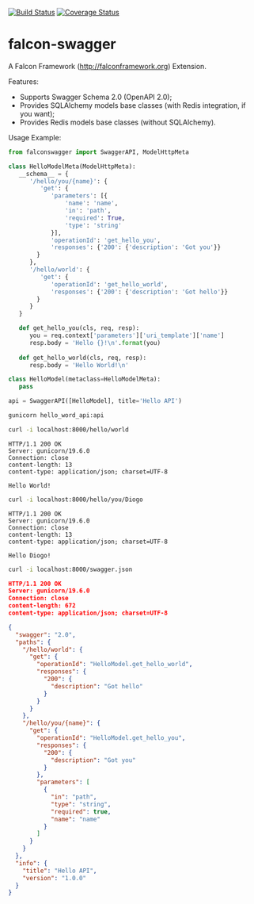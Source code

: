 [![Build Status](https://travis-ci.org/dutradda/falcon-swagger.svg?branch=master)](https://travis-ci.org/dutradda/falcon-swagger)
[![Coverage Status](https://coveralls.io/repos/github/dutradda/falcon-swagger/badge.svg?branch=master)](https://coveralls.io/github/dutradda/falcon-swagger?branch=master)

# falcon-swagger
A Falcon Framework (http://falconframework.org) Extension.

Features:
- Supports Swagger Schema 2.0 (OpenAPI 2.0);
- Provides SQLAlchemy models base classes (with Redis integration, if you want);
- Provides Redis models base classes (without SQLAlchemy).

Usage Example:

```python
from falconswagger import SwaggerAPI, ModelHttpMeta

class HelloModelMeta(ModelHttpMeta):
   __schema__ = {
      '/hello/you/{name}': {
         'get': {
            'parameters': [{
                'name': 'name',
                'in': 'path',
                'required': True,
                'type': 'string'
            }],
            'operationId': 'get_hello_you',
            'responses': {'200': {'description': 'Got you'}}
        }
      },
      '/hello/world': {
         'get': {
            'operationId': 'get_hello_world',
            'responses': {'200': {'description': 'Got hello'}}
        }
      }
   }

   def get_hello_you(cls, req, resp):
      you = req.context['parameters']['uri_template']['name']
      resp.body = 'Hello {}!\n'.format(you)
                  
   def get_hello_world(cls, req, resp):
      resp.body = 'Hello World!\n'

class HelloModel(metaclass=HelloModelMeta):
   pass

api = SwaggerAPI([HelloModel], title='Hello API')
```

```bash
gunicorn hello_word_api:api
```

```bash
curl -i localhost:8000/hello/world
```

```text
HTTP/1.1 200 OK
Server: gunicorn/19.6.0
Connection: close
content-length: 13
content-type: application/json; charset=UTF-8

Hello World!
```

```bash
curl -i localhost:8000/hello/you/Diogo
```

```text
HTTP/1.1 200 OK
Server: gunicorn/19.6.0
Connection: close
content-length: 13
content-type: application/json; charset=UTF-8

Hello Diogo!
```


```bash
curl -i localhost:8000/swagger.json
```

```json
HTTP/1.1 200 OK
Server: gunicorn/19.6.0
Connection: close
content-length: 672
content-type: application/json; charset=UTF-8

{
  "swagger": "2.0",
  "paths": {
    "/hello/world": {
      "get": {
        "operationId": "HelloModel.get_hello_world",
        "responses": {
          "200": {
            "description": "Got hello"
          }
        }
      }
    },
    "/hello/you/{name}": {
      "get": {
        "operationId": "HelloModel.get_hello_you",
        "responses": {
          "200": {
            "description": "Got you"
          }
        },
        "parameters": [
          {
            "in": "path",
            "type": "string",
            "required": true,
            "name": "name"
          }
        ]
      }
    }
  },
  "info": {
    "title": "Hello API",
    "version": "1.0.0"
  }
}
```
